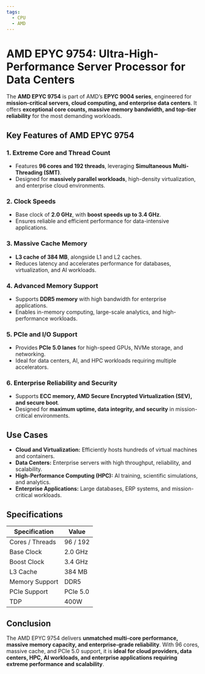 ```yaml
---
tags:
  - CPU
  - AMD
---
```


# AMD EPYC 9754: Ultra-High-Performance Server Processor for Data Centers

The **AMD EPYC 9754** is part of AMD’s **EPYC 9004 series**, engineered for **mission-critical servers, cloud computing, and enterprise data centers**. It offers **exceptional core counts, massive memory bandwidth, and top-tier reliability** for the most demanding workloads.

## Key Features of AMD EPYC 9754

### 1. **Extreme Core and Thread Count**

* Features **96 cores and 192 threads**, leveraging **Simultaneous Multi-Threading (SMT)**.
* Designed for **massively parallel workloads**, high-density virtualization, and enterprise cloud environments.

### 2. **Clock Speeds**

* Base clock of **2.0 GHz**, with **boost speeds up to 3.4 GHz**.
* Ensures reliable and efficient performance for data-intensive applications.

### 3. **Massive Cache Memory**

* **L3 cache of 384 MB**, alongside L1 and L2 caches.
* Reduces latency and accelerates performance for databases, virtualization, and AI workloads.

### 4. **Advanced Memory Support**

* Supports **DDR5 memory** with high bandwidth for enterprise applications.
* Enables in-memory computing, large-scale analytics, and high-performance workloads.

### 5. **PCIe and I/O Support**

* Provides **PCIe 5.0 lanes** for high-speed GPUs, NVMe storage, and networking.
* Ideal for data centers, AI, and HPC workloads requiring multiple accelerators.

### 6. **Enterprise Reliability and Security**

* Supports **ECC memory, AMD Secure Encrypted Virtualization (SEV), and secure boot**.
* Designed for **maximum uptime, data integrity, and security** in mission-critical environments.

## Use Cases

* **Cloud and Virtualization:** Efficiently hosts hundreds of virtual machines and containers.
* **Data Centers:** Enterprise servers with high throughput, reliability, and scalability.
* **High-Performance Computing (HPC):** AI training, scientific simulations, and analytics.
* **Enterprise Applications:** Large databases, ERP systems, and mission-critical workloads.

## Specifications

| Specification   | Value    |
| --------------- | -------- |
| Cores / Threads | 96 / 192 |
| Base Clock      | 2.0 GHz  |
| Boost Clock     | 3.4 GHz  |
| L3 Cache        | 384 MB   |
| Memory Support  | DDR5     |
| PCIe Support    | PCIe 5.0 |
| TDP             | 400W     |

## Conclusion

The AMD EPYC 9754 delivers **unmatched multi-core performance, massive memory capacity, and enterprise-grade reliability**. With 96 cores, massive cache, and PCIe 5.0 support, it is **ideal for cloud providers, data centers, HPC, AI workloads, and enterprise applications requiring extreme performance and scalability**.
